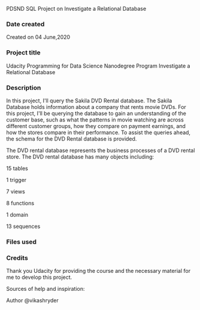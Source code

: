 PDSND SQL Project on Investigate a Relational Database


### Date created
Created on 04 June,2020

### Project title
Udacity Programming for Data Science Nanodegree Program Investigate a Relational Database

### Description
In this project, I'll query the Sakila DVD Rental database. The Sakila Database holds information about a company that rents movie DVDs. For this project, I'll be
querying the database to gain an understanding of the customer base, such as what the patterns in movie watching are across different customer groups, how they compare on payment earnings, and how the stores compare in their performance. To assist the queries ahead, the schema for the DVD Rental database is provided.

The DVD rental database represents the business processes of a DVD rental store. The DVD rental database has many objects including:

15 tables

1 trigger

7 views

8 functions

1 domain

13 sequences

### Files used


### Credits

Thank you Udacity for providing the course and the necessary material for me to develop this project.

Sources of help and inspiration:



Author @vikashryder